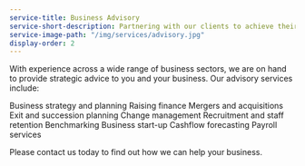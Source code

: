 ```yaml
---
service-title: Business Advisory
service-short-description: Partnering with our clients to achieve their business goals.
service-image-path: "/img/services/advisory.jpg"
display-order: 2
---
```

With experience across a wide range of business sectors, we are on hand to provide strategic advice to you and your business. Our advisory services include:

Business strategy and planning
Raising finance
Mergers and acquisitions
Exit and succession planning
Change management
Recruitment and staff retention
Benchmarking
Business start-up
Cashflow forecasting
Payroll services

Please contact us today to find out how we can help your business.
